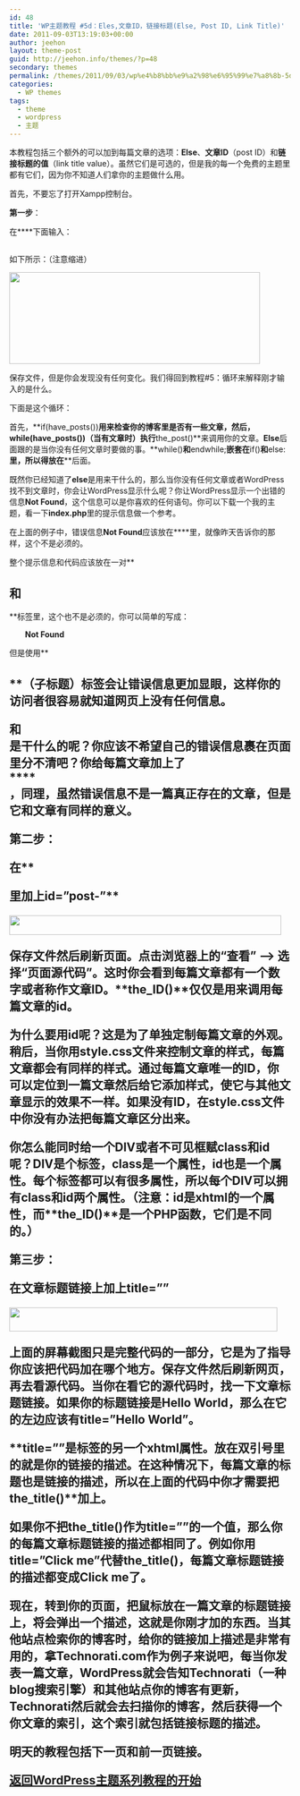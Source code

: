 ```yaml
---
id: 48
title: 'WP主题教程 #5d：Eles,文章ID，链接标题(Else, Post ID, Link Title)'
date: 2011-09-03T13:19:03+00:00
author: jeehon
layout: theme-post
guid: http://jeehon.info/themes/?p=48
secondary: themes
permalink: /themes/2011/09/03/wp%e4%b8%bb%e9%a2%98%e6%95%99%e7%a8%8b-5d%ef%bc%9aeles%e6%96%87%e7%ab%a0id%ef%bc%8c%e9%93%be%e6%8e%a5%e6%a0%87%e9%a2%98else-post-id-link-title/
categories:
  - WP themes
tags:
  - theme
  - wordpress
  - 主题
---
```

本教程包括三个额外的可以加到每篇文章的选项：**Else**、**文章ID**（post ID）和**链接标题的值**（link title value）。虽然它们是可选的，但是我的每一个免费的主题里都有它们，因为你不知道人们拿你的主题做什么用。

首先，不要忘了打开Xampp控制台。

**第一步**：

在**<?php endwhile; ?>**下面输入：
  
<strong style="margin-left:2em;"><?php else : ?></strong>
  
<strong style="margin-left:2em;"><div class=”post”></strong>
  
<strong style="margin-left:4em;"><h2><?php _e(‘Not Found’); ?></h2></strong>
  
<strong style="margin-left:2em;"></div></strong>

如下所示：（注意缩进）
  
[<img src="http://jeehon.info/log/files/2011/08/else.gif" alt="" title="else" width="449" height="164" class="aligncenter size-full wp-image-773" />](http://jeehon.info/log/files/2011/08/else.gif)
  
保存文件，但是你会发现没有任何变化。我们得回到教程#5：循环来解释刚才输入的是什么。

下面是这个循环：
  
<strong style="margin-left:2em;"><?php if(have_posts()) : ?><?php while(have_posts()) : the_post(); ?></strong>
  
<strong style="margin-left:2em;"><?php endwhile; ?></strong>
  
<strong style="margin-left:2em;"><?php endif; ?></strong>

首先，**if(have_posts())**用来检查你的博客里是否有一些文章，然后，**while(have_posts())**（当有文章时）执行**the_post()**来调用你的文章。**Else**后面跟的是当你没有任何文章时要做的事。**while()**和**endwhile;**嵌套在**if()**和**else:**里，所以**<?php else : ?>**得放在**<?php endwhile; ?>**后面。

既然你已经知道了**else**是用来干什么的，那么当你没有任何文章或者WordPress找不到文章时，你会让WordPress显示什么呢？你让WordPress显示一个出错的信息**Not Found**，这个信息可以是你喜欢的任何语句。你可以下载一个我的主题，看一下**index.php**里的提示信息做一个参考。

在上面的例子中，错误信息**Not Found**应该放在**<?php _e(‘ ‘); ?>**里，就像昨天告诉你的那样，这个不是必须的。

整个提示信息和代码应该放在一对**<h2>**和**</h2>**标签里，这个也不是必须的，你可以简单的写成：
  
<strong style="margin-left:2em;"><div class=”post”></strong>
  
<strong style="margin-left:2em;">Not Found</strong>
  
<strong style="margin-left:2em;"></div></strong>

但是使用**<h2>**（子标题）标签会让错误信息更加显眼，这样你的访问者很容易就知道网页上没有任何信息。

**<div class=”post”>**和**</div>**是干什么的呢？你应该不希望自己的错误信息裹在页面里分不清吧？你给每篇文章加上了**<div class=”post”>****</div>**，同理，虽然错误信息不是一篇真正存在的文章，但是它和文章有同样的意义。

**第二步**：

在**<div class=”post”>**里加上**id=”post-<?php the_ID(); ?>”**
  
[<img src="http://jeehon.info/log/files/2011/08/post-id.gif" alt="" title="post-id" width="487" height="35" class="aligncenter size-full wp-image-774" />](http://jeehon.info/log/files/2011/08/post-id.gif)
  
保存文件然后刷新页面。点击浏览器上的“**查看**” &#8211;> 选择“**页面源代码**”。这时你会看到每篇文章都有一个数字或者称作文章ID。**the_ID()**仅仅是用来调用每篇文章的id。

为什么要用id呢？这是为了单独定制每篇文章的外观。稍后，当你用**style.css**文件来控制文章的样式，每篇文章都会有同样的样式。通过每篇文章唯一的**ID**，你可以定位到一篇文章然后给它添加样式，使它与其他文章显示的效果不一样。如果没有ID，在**style.css**文件中你没有办法把每篇文章区分出来。

你怎么能同时给一个**DIV**或者不可见框赋**class**和**id**呢？**DIV**是个标签，**class**是一个属性，**id**也是一个属性。每个标签都可以有很多属性，所以每个**DIV**可以拥有**class**和**id**两个属性。（**注意**：**id**是xhtml的一个属性，而**the_ID()**是一个PHP函数，它们是不同的。）

**第三步**：

在文章标题链接上加上**title=”<?php the_title(); ?>”**
  
[<img src="http://jeehon.info/log/files/2011/08/the-title1.gif" alt="" title="the-title1" width="480" height="43" class="aligncenter size-full wp-image-775" />](http://jeehon.info/log/files/2011/08/the-title1.gif)
  
上面的屏幕截图只是完整代码的一部分，它是为了指导你应该把代码加在哪个地方。保存文件然后刷新网页，再去看源代码。当你在看它的源代码时，找一下**文章标题链接**。如果你的标题链接是**Hello World**，那么在它的左边应该有**title=”Hello World”**。

**title=””**是**<a>**标签的另一个xhtml属性。放在双引号里的就是你的链接的描述。在这种情况下，每篇文章的标题也是链接的描述，所以在上面的代码中你才需要把**the_title()**加上。

如果你不把**the_title()**作为**title=””**的一个值，那么你的每篇文章标题链接的描述都相同了。例如你用**title=”Click me”**代替**the_title()**，每篇文章标题链接的描述都变成**Click me**了。

现在，转到你的页面，把鼠标放在一篇文章的标题链接上，将会弹出一个描述，这就是你刚才加的东西。当其他站点检索你的博客时，给你的链接加上描述是非常有用的，拿Technorati.com作为例子来说吧，每当你发表一篇文章，WordPress就会告知Technorati（一种blog搜索引擎）和其他站点你的博客有更新，Technorati然后就会去扫描你的博客，然后获得一个你文章的索引，这个索引就包括链接标题的描述。

明天的教程包括下一页和前一页链接。

[返回WordPress主题系列教程的开始](http://jeehon.info/themes/)